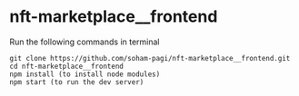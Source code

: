 # nft-marketplace__frontend

Run the following commands in terminal
```
git clone https://github.com/soham-pagi/nft-marketplace__frontend.git
cd nft-marketplace__frontend
npm install (to install node modules)
npm start (to run the dev server)
```
